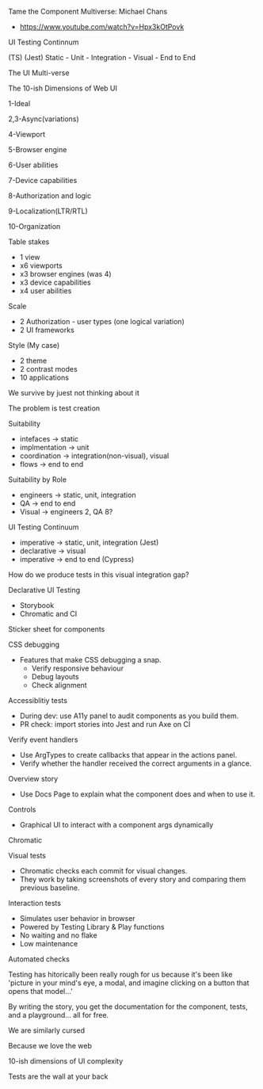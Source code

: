 
Tame the Component Multiverse: Michael Chans
- https://www.youtube.com/watch?v=Hpx3kOtPovk


UI Testing Continnum

(TS)	 (Jest)	
Static - Unit - Integration - Visual - End to End

The UI Multi-verse

The 10-ish Dimensions of Web UI

1-Ideal

2,3-Async(variations)

4-Viewport

5-Browser engine

6-User abilities

7-Device capabilities

8-Authorization and logic

9-Localization(LTR/RTL)

10-Organization

Table stakes
- 1 view
- x6 viewports
- x3 browser engines (was 4)
- x3 device capabilities
- x4 user abilities

Scale

- 2 Authorization - user types
(one logical variation)
- 2 UI frameworks

Style
(My case)
- 2 theme
- 2 contrast modes
- 10 applications

We survive by juest not thinking about it

The problem is test creation

Suitability

- intefaces -> static
- implmentation -> unit
- coordination -> integration(non-visual), visual
- flows -> end to end

Suitability by Role

- engineers -> static, unit, integration
- QA -> end to end
- Visual -> engineers 2, QA 8?

UI Testing Continuum
- imperative -> static, unit, integration (Jest)
- declarative -> visual
- imperative -> end to end (Cypress)

How do we produce tests in this visual integration gap?

Declarative UI Testing
- Storybook
- Chromatic and CI

Sticker sheet for components

CSS debugging
- Features that make CSS debugging a snap.
	- Verify responsive behaviour
	- Debug layouts
	- Check alignment

Accessiblitiy tests
- During dev: use A11y panel to audit components as you build them.
- PR check: import stories into Jest and run Axe on CI

Verify event handlers
- Use ArgTypes to create callbacks that appear in the actions panel.
- Verify whether the handler received the correct arguments in a glance.

Overview story
- Use Docs Page to explain what the component does and when to use it.

Controls
- Graphical UI to interact with a component args dynamically

Chromatic

Visual tests
- Chromatic checks each commit for visual changes.
- They work by taking screenshots of every story and comparing them previous baseline.

Interaction tests
- Simulates user behavior in browser
- Powered by Testing Library & Play functions
- No waiting and no flake
- Low maintenance

Automated checks

Testing has hitorically been really rough for us because it's been like 'picture in your mind's eye, a modal, and imagine clicking on a button that opens that model...'

By writing the story, you get the documentation for the component, tests, and a playground... all for free.

We are similarly cursed

Because we love the web

10-ish dimensions of UI complexity

Tests are the wall at your back